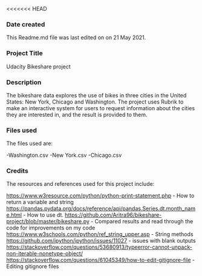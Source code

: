 
<<<<<<< HEAD

### Date created

This Readme.md file was last edited on on 21 May 2021.


### Project Title
Udacity Bikeshare project

### Description
The bikeshare data explores the use of bikes in three cities in the United States: New York, Chicago and Washington.
The project uses Rubrik to make an interactive system for users to request information about the cities they are interested in, and the result is provided to them. 

### Files used
The files used are: 

-Washington.csv
-New York.csv
-Chicago.csv

### Credits
The resources and references used for this project include:

https://www.w3resource.com/python/python-print-statement.php - How to return a variable and string
https://pandas.pydata.org/docs/reference/api/pandas.Series.dt.month_name.html - How to use dt.
https://github.com/Aritra96/bikeshare-project/blob/master/bikeshare.py - Compared results and read through the code for improvements on my code
https://www.w3schools.com/python/ref_string_upper.asp - String methods
https://github.com/ipython/ipython/issues/11027 - issues with blank outputs
https://stackoverflow.com/questions/53680913/typeerror-cannot-unpack-non-iterable-nonetype-object/
https://stackoverflow.com/questions/61045349/how-to-edit-gitignore-file - Editing gitignore files



